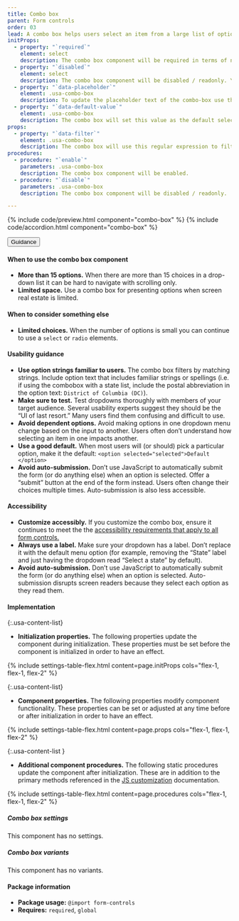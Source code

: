 ```yaml
---
title: Combo box
parent: Form controls
order: 03
lead: A combo box helps users select an item from a large list of options.
initProps:
  - property: "`required`"
    element: select
    description: The combo box component will be required in terms of native form validation.
  - property: "`disabled`"
    element: select
    description: The combo box component will be disabled / readonly. You can re-enable by executing the enable procedure on the component.
  - property: "`data-placeholder`"
    element: .usa-combo-box
    description: To update the placeholder text of the combo-box use the `data-placeholder` attribute. Is it recommended that a label or hint is used in lieu of a placeholder.
  - property: "`data-default-value`"
    element: .usa-combo-box
    description: The combo box will set this value as the default selection if it is found within the select options.
props:
  - property: "`data-filter`"
    element: .usa-combo-box
    description: The combo box will use this regular expression to filter the combo box options. You are declaring a case insensitive match over the entire option text (which means `^` and `$` are added automatically). You can specify the inputted query with `{{query}}`. You can also declare a custom query filter as a data property as well which can used in the custom filter (`data-number-filter="[0-9]"` and then using `data-filter="{{numberFilter}}.*"`). The default filter is `.*{{query}}.*`, which is a simple find anywhere within the option text.
procedures:
  - procedure: "`enable`"
    parameters: .usa-combo-box
    description: The combo box component will be enabled.
  - procedure: "`disable`"
    parameters: .usa-combo-box
    description: The combo box component will be disabled / readonly.

---
```


{% include code/preview.html component="combo-box" %}
{% include code/accordion.html component="combo-box" %}

<div class="usa-accordion usa-accordion--bordered site-accordion-docs">
  <button class="usa-button-unstyled usa-accordion__button"
      aria-expanded="true" aria-controls="combo-box-docs">
    Guidance
  </button>
  <div id="combo-box-docs" aria-hidden="false" class="usa-accordion__content site-component-usage">
    <h4>When to use the combo box component</h4>
    <ul class="usa-content-list">
      <li>
        <strong>More than 15 options.</strong> When there are more than 15
        choices in a drop-down list it can be hard to navigate with scrolling only.
      </li>
      <li>
        <strong>Limited space.</strong> Use a combo box for presenting options
        when screen real estate is limited.
      </li>
    </ul>
    <h4>When to consider something else</h4>
    <ul class="usa-content-list">
      <li>
        <strong>Limited choices.</strong> When the number of options is small
        you can continue to use a <code>select</code> or <code>radio</code> elements.
      </li>
    </ul>
    <h4>Usability guidance</h4>
    <ul class="usa-content-list">
      <li>
        <strong>Use option strings familiar to users.</strong> The combo box
        filters by matching strings. Include option text that includes familiar
        strings or spellings (i.e. if using the combobox with a state list,
        include the postal abbreviation in the option text: <code>District of Columbia (DC)</code>).
      </li>
      <li>
        <strong>Make sure to test.</strong> Test dropdowns thoroughly with
        members of your target audience. Several usability experts suggest they
        should be the “UI of last resort.” Many users find them confusing and
        difficult to use.
      </li>
      <li>
        <strong>Avoid dependent options.</strong> Avoid making options in one
        dropdown menu change based on the input to another. Users often don’t
        understand how selecting an item in one impacts another.
      </li>
      <li>
        <strong>Use a good default.</strong> When most users will (or should)
        pick a particular option, make it the default:
        <code>&lt;option selected=<wbr>"selected"&gt;Default<wbr>&lt;/option&gt;</code>
      </li>
      <li>
        <strong>Avoid auto-submission.</strong> Don’t use JavaScript to automatically
        submit the form (or do anything else) when an option is selected. Offer a
        “submit” button at the end of the form instead. Users often change their
        choices multiple times. Auto-submission is also less accessible.
      </li>
    </ul>
    <h4 class="usa-heading">Accessibility</h4>
    <ul class="usa-content-list">
      <li>
        <strong>Customize accessibly.</strong> If you customize the combo box,
        ensure it continues to meet the the <a href="{{ site.baseurl }}/form-controls/"> accessibility requirements that apply to all form controls.</a>
      </li>
      <li>
        <strong>Always use a label.</strong> Make sure your dropdown has a label.
        Don’t replace it with the default menu option (for example, removing the
        “State” label and just having the dropdown read “Select a state” by default).
      </li>
      <li>
        <strong>Avoid auto-submission.</strong> Don’t use JavaScript to
        automatically submit the form (or do anything else) when an option is
        selected. Auto-submission disrupts screen readers because they select
        each option as they read them.
      </li>
    </ul>
    <h4 class="usa-heading">Implementation</h4>
<div class="usa-prose site-prose" markdown="1">

{:.usa-content-list}

- **Initialization properties.** The following properties update the component during initialization. These properties must be set before the component is initialized in order to have an effect.

{% include settings-table-flex.html
  content=page.initProps
  cols="flex-1, flex-1, flex-2"
%}

{:.usa-content-list}

- **Component properties.** The following properties modify component functionality. These properties can be set or adjusted at any time before or after initialization in order to have an effect.

{% include settings-table-flex.html
  content=page.props
  cols="flex-1, flex-1, flex-2"
%}

{:.usa-content-list }

- **Additional component procedures.** The following static procedures update the component after initialization. These are in addition to the primary methods referenced in the <a href="{{ site.baseurl }}/documentation/developers/#js-customization">JS customization</a> documentation.

{% include settings-table-flex.html
  content=page.procedures
  cols="flex-1, flex-1, flex-2"
%}

</div>
    <h5 id="combo-box-settings">Combo box settings</h5>
    <p>This component has no settings.</p>
    <h5 id="combo-box-variants">Combo box variants</h5>
    <p>This component has no variants.</p>
    <h4 class="usa-heading">Package information</h4>
    <ul class="usa-content-list">
      <li>
        <strong>Package usage:</strong> <code>@import form-controls</code>
      </li>
      <li>
        <strong>Requires:</strong> <code>required</code>, <code>global</code>
      </li>
    </ul>
  </div>
</div>
